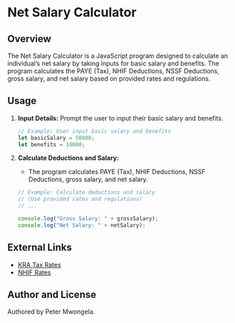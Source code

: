 # Net Salary Calculator

## Overview

The Net Salary Calculator is a JavaScript program designed to calculate an individual’s net salary by taking inputs for basic salary and benefits. The program calculates the PAYE (Tax), NHIF Deductions, NSSF Deductions, gross salary, and net salary based on provided rates and regulations.

## Usage

1. **Input Details:** Prompt the user to input their basic salary and benefits.

    ```javascript
    // Example: User input basic salary and benefits
    let basicSalary = 50000;
    let benefits = 10000;
    ```

2. **Calculate Deductions and Salary:**
   - The program calculates PAYE (Tax), NHIF Deductions, NSSF Deductions, gross salary, and net salary.

    ```javascript
    // Example: Calculate deductions and salary
    // (Use provided rates and regulations)
    // ...

    console.log("Gross Salary: " + grossSalary);
    console.log("Net Salary: " + netSalary);
    ```

## External Links

- [KRA Tax Rates](https://www.aren.co.ke/payroll/taxrates.htm)
- [NHIF Rates](www.kra.go.ke/en/individual/calculate-tax/calculating-tax/paye)

## Author and License

Authored by Peter Mwongela.
